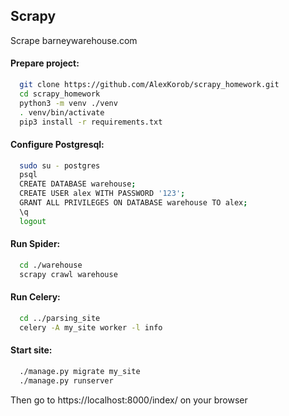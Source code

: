 ## Scrapy

Scrape barneywarehouse.com

#### Prepare project:

```bash
  git clone https://github.com/AlexKorob/scrapy_homework.git
  cd scrapy_homework
  python3 -m venv ./venv
  . venv/bin/activate
  pip3 install -r requirements.txt
```

#### Configure Postgresql:

```bash
  sudo su - postgres
  psql
  CREATE DATABASE warehouse;
  CREATE USER alex WITH PASSWORD '123';
  GRANT ALL PRIVILEGES ON DATABASE warehouse TO alex;
  \q
  logout
```

#### Run Spider:

```bash
  cd ./warehouse
  scrapy crawl warehouse
```

#### Run Celery:

```bash
  cd ../parsing_site
  celery -A my_site worker -l info
```

#### Start site:

```bash
  ./manage.py migrate my_site
  ./manage.py runserver
```
Then go to https://localhost:8000/index/ on your browser
